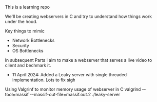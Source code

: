 This is a learning repo

We'll be creating webservers in C and try to understand how things work under the hood.

Key things to mimic

- Network Bottlenecks
- Security
- OS Bottlenecks


In subsequent Parts I aim to make a webserver that serves a live video to client and bechmark it.


- 11 April 2024: Added a Leaky server with single threaded implementation. Lots to fix sigh

Using Valgrinf to monitor memory usage of webserver in C
valgrind --tool=massif --massif-out-file=massif.out.2 ./leaky-server